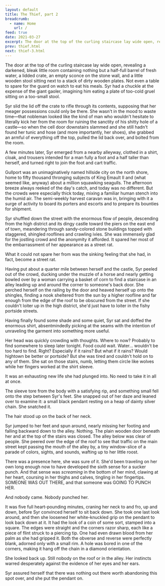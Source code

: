 ```yaml
---
layout: default
title: The Thief, part 2
breadcrumb:
  - name: Home
    url: /
feed: true
date: 2021-03-27
excerpt: The door at the top of the curling staircase lay wide open, revealing a darkened, bleak little room...
prev: thief.html
next: thief-3.html
---
```

The door at the top of the curling staircase lay wide open, revealing a darkened, bleak little room containing nothing but a half-full barrel of fresh water, a lidded crate, an empty sconce on the stone wall, and a little wooden stool sitting next to a stack of dirty wooden plates. Not even a table to spare for the guard on watch to eat his meals. Syr had a chuckle at the expense of the giant gaoler, imagining him eating a plate of too-cold gruel sitting on a too-small stool.

Syr slid the lid off the crate to rifle through its contents, supposing that her meager possessions could only be there. She wasn't in the mood to waste time—that nobleman looked like the kind of man who wouldn't hesitate to literally kick her from the room for ruining the sanctity of his shitty hole of a castle—so when the cell door downstairs slammed and she still hadn't found her tunic and hose (and more importantly, her shoes), she grabbed an armful of everything off the top, pulled the lid back over, and bolted from the room.

A few minutes later, Syr emerged from a nearby alleyway, clothed in a shirt, cloak, and trousers intended for a man fully a foot and a half taller than herself, and turned right to join the foot and cart traffic.

Gullport was an unimaginatively named hillside city on the north shore, home to fifty thousand thronging subjects of King Emault II and (what seemed like, anyway) about a million squawking seagulls. The afternoon breeze always reeked of the day's catch, and today was no different. But the crowds were especially thick today, mixing a familiar human stench into the humid air. The semi-weekly harvest caravan was in, bringing with it a surge of activity to board its porters and escorts and to prepare its bounties for shipment.

Syr shuffled down the street with the enormous flow of people, descending from the high district and its dingy castle toward the piers on the east end of town, meandering through sandy-colored stone buildings topped with staggered, shingled rooflines and crawling ivies. She was immensely glad for the jostling crowd and the anonymity it afforded. It spared her most of the embarrassment of her appearance as a street rat.

What it could not spare her from was the sinking feeling that she had, in fact, become a street rat.

Having put about a quarter mile between herself and the castle, Syr peeled out of the crowd, ducking under the muzzle of a horse and nearly getting bowled over by a woman carrying a basket of corn to find a staircase in an alley leading up and around the corner to someone's back door. She perched herself on the railing by the door and heaved herself up onto the shingles, finding a nook sheltered from the sun by a higher roofline and far enough from the edge of the roof to be obscured from the street. If she couldn't loiter up in the high district, she'd just have to loiter in the fishy portside streets.

Having finally found some shade and some quiet, Syr sat and doffed the enormous shirt, absentmindedly picking at the seams with the intention of unraveling the garment into something more useful.

Her head was quickly crowding with thoughts. Where to now? Probably to find somewhere to sleep later tonight. Food could wait. Water... wouldn't be too hard to find. Right? Especially if it rains? But what if it rains? Would hightown be better or portside? But she was tired and couldn't hold on to any of them. She sat on those stairs, numb, letting them circle like wolves while her fingers worked at the shirt sleeve.

It was an exhausting new life she had plunged into. No need to take it in all at once.

The sleeve tore from the body with a satisfying rip, and something small fell onto the step between Syr's feet. She snapped out of her daze and leaned over to examine it: a small black pendant resting on a heap of dainty silver chain. She snatched it.

The hair stood up on the back of her neck.

Syr jumped to her feet and spun around, nearly missing her footing and falling backward down to the alley. Nothing. The plain wooden door beneath her and at the top of the stairs was closed. The alley below was clear of people. She peered over the edge of the roof to see that traffic on the main street kept passing the mouth of the alley by, a tiny window-slice of a parade of colors, sights, and sounds, wafting up to her little roost.

There was a presence here, she was sure of it. She'd been traveling on her own long enough now to have developed the sixth sense for a sucker punch. And that sense was _screaming_ in the bottom of her mind, clawing at her heart, coursing in her thighs and calves, tingling in her fingertips. SOMEONE WAS OUT THERE, and that someone was GOING TO PUNCH HER.

And nobody came. Nobody punched her.

It was five full heart-pounding minutes, craning her neck to and fro, up and down, before Syr convinced herself to sit back down. She took one last look around, and then she loosened her white-knuckled grip on the pendant to look back down at it. It had the look of a coin of some sort, stamped into a square. The edges were straight and the corners razor sharp, each like a piece of flint struck to a piercing tip. One had even drawn blood from her palm as she had gripped it. Both the obverse and reverse were perfectly blank, adorned only with a small rim. A hole was bored in one of the corners, making it hang off the chain in a diamond orientation.

She looked back up. Still nobody on the roof or in the alley. Her instincts warred desperately against the evidence of her eyes and her ears.

Syr assured herself that there was nothing out there worth abandoning this spot over, and she put the pendant on.
